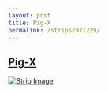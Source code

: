 ```yaml
---
layout: post
title: Pig-X
permalink: /strips/071229/
---
```


## [Pig-X](/strips/071229/)

<a href='../images/ph071229.gif'><img src='../images/ph071229.gif' alt='Strip Image' /></a>


<!-- include copyright-strip.html -->